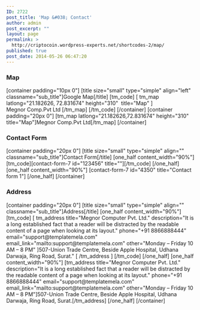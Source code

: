 ```yaml
---
ID: 2722
post_title: 'Map &#038; Contact'
author: admin
post_excerpt: ""
layout: page
permalink: >
  http://criptocoin.wordpress-experts.net/shortcodes-2/map/
published: true
post_date: 2014-05-26 06:47:20
---
```

<h3 class="widget-title">Map</h3>
[container padding="10px 0"]
[title size="small" type="simple" align="left" classname="sub_title"]Google Map[/title]
[tm_code]
[ tm_map  latlong="21.182626, 72.831674" height="310"  title="Map" ] Megnor Comp.Pvt Ltd [/tm_map]
[/tm_code]
[/container]
[container padding="20px 0"]
[tm_map latlong="21.182626,72.831674" height="310" title="Map"]Megnor Comp.Pvt Ltd[/tm_map]
[/container]
<h3 class="widget-title">Contact Form</h3>
[container padding="20px 0"]
[title size="small" type="simple" align="" classname="sub_title"]Contact Form[/title]
[one_half content_width="90%"]
[tm_code][contact-form-7 id="123456" title=""][/tm_code]
[/one_half]
[one_half content_width="90%"]
[contact-form-7 id="4350" title="Contact form 1"]
[/one_half]
[/container]
<h3 class="widget-title">Address</h3>
[container padding="20px 0"]
[title size="small" type="simple" align="" classname="sub_title"]Address[/title]
[one_half content_width="90%"]
[tm_code]
[ tm_address
title="Megnor Computer Pvt. Ltd."
description="It is a long established fact that a reader will be distracted by the readable content of a page when looking at its layout."
phone="+91 8866888444"
email="support@templatemela.com"
email_link="mailto:support@templatemela.com"
other="Monday – Friday 10 AM – 8 PM" ]507-Union Trade Centre, Beside Apple Hospital, Udhana Darwaja, Ring Road, Surat."
[ /tm_address ]
[/tm_code]
[/one_half]
[one_half content_width="90%"]
[tm_address title="Megnor Computer Pvt. Ltd." description="It is a long established fact that a reader will be distracted by the readable content of a page when looking at its layout." phone="+91 8866888444" email="support@templatemela.com" email_link="mailto:support@templatemela.com" other="Monday – Friday 10 AM – 8 PM"]507-Union Trade Centre, Beside Apple Hospital, Udhana Darwaja, Ring Road, Surat.[/tm_address]
[/one_half]
[/container]